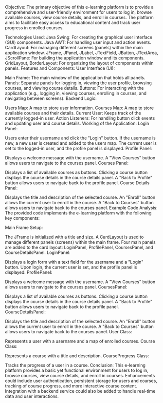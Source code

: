 Objective:
The primary objective of this e-learning platform is to provide a comprehensive and user-friendly environment for users to log in, browse available courses, view course details, and enroll in courses. The platform aims to facilitate easy access to educational content and track user progress in enrolled courses.

Technologies Used:
Java Swing: For creating the graphical user interface (GUI) components.
Java AWT: For handling user input and action events.
CardLayout: For managing different screens (panels) within the main application window.
JFrame, JPanel, JLabel, JTextField, JButton, JTextArea, JScrollPane: For building the application window and its components.
GridLayout, BorderLayout: For organizing the layout of components within panels.
Features and Components:
User Interface (UI):

Main Frame: The main window of the application that holds all panels.
Panels: Separate panels for logging in, viewing the user profile, browsing courses, and viewing course details.
Buttons: For interacting with the application (e.g., logging in, viewing courses, enrolling in courses, and navigating between screens).
Backend Logic:

Users Map: A map to store user information.
Courses Map: A map to store available courses and their details.
Current User: Keeps track of the currently logged-in user.
Action Listeners: For handling button click events and updating user and course details.
Working of the Application:
Login Panel:

Users enter their username and click the "Login" button.
If the username is new, a new user is created and added to the users map.
The current user is set to the logged-in user, and the profile panel is displayed.
Profile Panel:

Displays a welcome message with the username.
A "View Courses" button allows users to navigate to the courses panel.
Courses Panel:

Displays a list of available courses as buttons.
Clicking a course button displays the course details in the course details panel.
A "Back to Profile" button allows users to navigate back to the profile panel.
Course Details Panel:

Displays the title and description of the selected course.
An "Enroll" button allows the current user to enroll in the course.
A "Back to Courses" button allows users to navigate back to the courses panel.
Example Code Analysis:
The provided code implements the e-learning platform with the following key components:

Main Frame Setup:

The JFrame is initialized with a title and size.
A CardLayout is used to manage different panels (screens) within the main frame.
Four main panels are added to the card layout: LoginPanel, ProfilePanel, CoursesPanel, and CourseDetailsPanel.
LoginPanel:

Displays a login form with a text field for the username and a "Login" button.
Upon login, the current user is set, and the profile panel is displayed.
ProfilePanel:

Displays a welcome message with the username.
A "View Courses" button allows users to navigate to the courses panel.
CoursesPanel:

Displays a list of available courses as buttons.
Clicking a course button displays the course details in the course details panel.
A "Back to Profile" button allows users to navigate back to the profile panel.
CourseDetailsPanel:

Displays the title and description of the selected course.
An "Enroll" button allows the current user to enroll in the course.
A "Back to Courses" button allows users to navigate back to the courses panel.
User Class:

Represents a user with a username and a map of enrolled courses.
Course Class:

Represents a course with a title and description.
CourseProgress Class:

Tracks the progress of a user in a course.
Conclusion:
This e-learning platform provides a basic yet functional environment for users to log in, browse courses, view course details, and enroll in courses. Enhancements could include user authentication, persistent storage for users and courses, tracking of course progress, and more interactive course content. Integration with a backend service could also be added to handle real-time data and user interactions.
